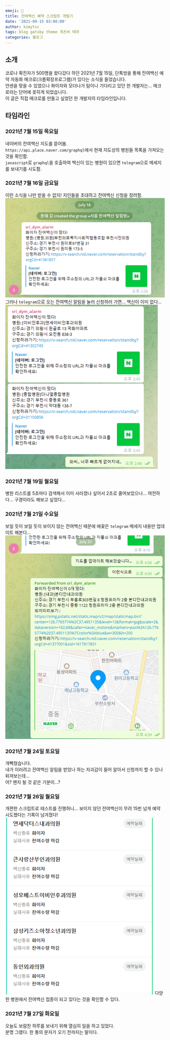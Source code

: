 ```yaml
---
emoji: 👋
title: 잔여백신 예약 스크립트 개발기
date: '2021-09-15 03:00:00'
author: kimytsc
tags: blog gatsby theme 개츠비 테마
categories: 블로그
---
```


## 소개

코로나 확진자가 500명을 왔다갔다 하던 2021년 7월 15일, 단톡방을 통해 잔여백신 예약 자동화 매크로(크롬확장프로그램)가 있다는 소식을 들었습니다.  
얀센을 맞을 수 있었으나 화이자와 모더나가 탐이나 기다리고 있던 한 개발자는... 매크로라는 단어에 꽂히게 되었습니다.  
이 글은 직접 매크로를 만들고 싶었던 한 개발자의 타임라인입니다.

## 타임라인

### 2021년 7월 15일 목요일

네이버의 잔여백신 지도를 뜯어봄.  
`https://api.place.naver.com/graphql`에서 현재 지도상의 병원들 목록을 가져오는 것을 확인함.  
`javascript`로 `graphql`을 호출하여 백신이 있는 병원이 있으면 `telegram`으로 메세지를 보내기를 시도함.

### 2021년 7월 16일 금요일

이런 소식을 나만 받을 수 없지! 지인들을 초대하고 잔여백신 신청을 장려함.  
![Telegram 그룹 생성.png](20210716-1.png)
그러나 `telegram`으로 오는 잔여백신 알림을 눌러 신청하러 가면... 백신이 이미 없다...  
![Telegram 잔여백신 알림.png](20210716-2.png)

### 2021년 7월 19일 월요일

병원 리스트를 5초마다 검색해서 이미 사라졌나 싶어서 2초로 줄여보았으나... 여전하다... 구경이라도 해보고 싶었다...  

### 2021년 7월 21일 수요일

보일 듯이 보일 듯이 보이지 않는 잔여백신 때문에 애꿎은 `telegram` 메세지 내용만 업데이트 해본다...
![Telegram 잔여백신 알림 업데이트.png](20210721.png)

### 2021년 7월 24일 토요일

개빡쳤습니다.  
내가 이러려고 잔여백신 알림을 받았나 하는 자괴감이 들어 알아서 신청까지 할 수 있나 뒤져보는데...  
어? 왠지 될 것 같은 기분이...?

### 2021년 7월 26일 월요일

개편한 스크립트로 테스트를 진행하니... 보이지 않던 잔여백신이 무려 15번 넘게 예약 시도했다는 기록이 남겨졌다!  
![지나간 잔여백신들의 흔적.png](20210726.png)
다양한 병원에서 잔여백신 접종이 되고 있다는 것을 확인할 수 있다.

### 2021년 7월 27일 화요일

오늘도 보람찬 하루를 보내기 위해 열심히 일을 하고 있었다.  
분명 그랬다. 한 통의 문자가 오기 전까지는 말이다.

```toc

```
